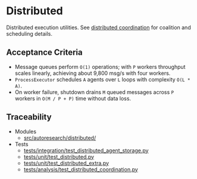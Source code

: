 # Distributed

Distributed execution utilities. See [distributed coordination][dc] for
coalition and scheduling details.

[dc]: ../algorithms/distributed_coordination.md

## Acceptance Criteria

- Message queues perform `O(1)` operations; with `P` workers throughput scales
  linearly, achieving about 9\,800 msg/s with four workers.
- `ProcessExecutor` schedules `A` agents over `L` loops with complexity
  `O(L * A)`.
- On worker failure, shutdown drains `M` queued messages across `P` workers in
  `O(M / P + P)` time without data loss.

## Traceability

- Modules
  - [src/autoresearch/distributed/][m1]
- Tests
  - [tests/integration/test_distributed_agent_storage.py][t1]
  - [tests/unit/test_distributed.py][t2]
  - [tests/unit/test_distributed_extra.py][t3]
  - [tests/analysis/test_distributed_coordination.py][t4]

[m1]: ../../src/autoresearch/distributed/
[t1]: ../../tests/integration/test_distributed_agent_storage.py
[t2]: ../../tests/unit/test_distributed.py
[t3]: ../../tests/unit/test_distributed_extra.py
[t4]: ../../tests/analysis/test_distributed_coordination.py
